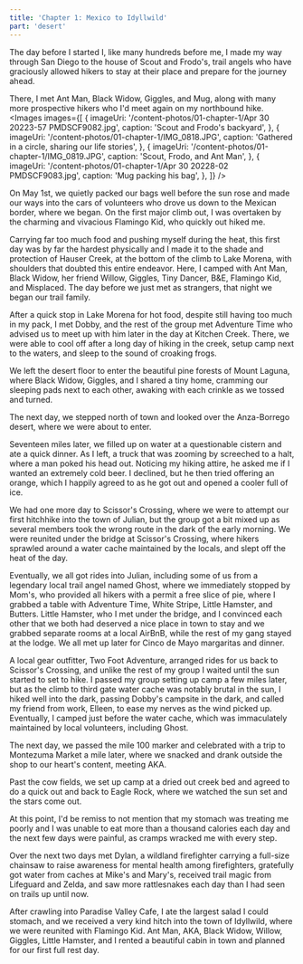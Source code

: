 ```yaml
---
title: 'Chapter 1: Mexico to Idyllwild'
part: 'desert'
---
```


<script lang="ts">
import Images from '$lib/components/Images.svelte';
</script>

The day before I started I, like many hundreds before me, I made my way through San Diego to the house of Scout and
Frodo's, trail angels who have graciously allowed hikers to stay at their place and prepare for the journey ahead.

There, I met Ant Man, Black Widow, Giggles, and Mug, along with many more prospective hikers who I'd meet again on my
northbound hike.
<Images images={[
{
imageUri: '/content-photos/01-chapter-1/Apr 30 20223-57 PMDSCF9082.jpg',
caption: 'Scout and Frodo\'s backyard',
},
{
imageUri: '/content-photos/01-chapter-1/IMG_0818.JPG',
caption: 'Gathered in a circle, sharing our life stories',
},
{
imageUri: '/content-photos/01-chapter-1/IMG_0819.JPG',
caption: 'Scout, Frodo, and Ant Man',
},
{
imageUri: '/content-photos/01-chapter-1/Apr 30 20228-02 PMDSCF9083.jpg',
caption: 'Mug packing his bag',
},
]} />

On May 1st, we quietly packed our bags well before the sun rose and made our ways into the cars of volunteers who drove
us down to the Mexican border, where we began. On the first major climb out, I was overtaken by the charming and
vivacious Flamingo Kid, who quickly out hiked me.

Carrying far too much food and pushing myself during the heat, this first day was by far the hardest physically and I
made it to the shade and protection of Hauser Creek, at the bottom of the climb to Lake Morena, with shoulders that
doubted this entire endeavor. Here, I camped with Ant Man, Black Widow, her friend Willow, Giggles, Tiny Dancer, B&E,
Flamingo Kid, and Misplaced. The day before we just met as strangers, that night we began our trail family.

After a quick stop in Lake Morena for hot food, despite still having too much in my pack, I met Dobby, and the rest of
the group met Adventure Time who advised us to meet up with him later in the day at Kitchen Creek. There, we were able
to cool off after a long day of hiking in the creek, setup camp next to the waters, and sleep to the sound of croaking
frogs.

We left the desert floor to enter the beautiful pine forests of Mount Laguna, where Black Widow, Giggles, and I shared a
tiny home, cramming our sleeping pads next to each other, awaking with each crinkle as we tossed and turned.

The next day, we stepped north of town and looked over the Anza-Borrego desert, where we were about to enter.

Seventeen miles later, we filled up on water at a questionable cistern and ate a quick dinner. As I left, a truck that
was zooming by screeched to a halt, where a man poked his head out. Noticing my hiking attire, he asked me if I wanted
an extremely cold beer. I declined, but he then tried offering an orange, which I happily agreed to as he got out and
opened a cooler full of ice.

We had one more day to Scissor's Crossing, where we were to attempt our first hitchhike into the town of Julian, but the
group got a bit mixed up as several members took the wrong route in the dark of the early morning. We were reunited
under the bridge at Scissor's Crossing, where hikers sprawled around a water cache maintained by the locals, and slept
off the heat of the day.

Eventually, we all got rides into Julian, including some of us from a legendary local trail angel named Ghost, where we
immediately stopped by Mom's, who provided all hikers with a permit a free slice of pie, where I grabbed a table with
Adventure Time, White Stripe, Little Hamster, and Butters. Little Hamster, who I met under the bridge, and I convinced
each other that we both had deserved a nice place in town to stay and we grabbed separate rooms at a local AirBnB, while
the rest of my gang stayed at the lodge. We all met up later for Cinco de Mayo margaritas and dinner.

A local gear outfitter, Two Foot Adventure, arranged rides for us back to Scissor's Crossing, and unlike the rest of my
group I waited until the sun started to set to hike. I passed my group setting up camp a few miles later, but as the
climb to third gate water cache was notably brutal in the sun, I hiked well into the dark, passing Dobby's campsite in
the dark, and called my friend from work, Elleen, to ease my nerves as the wind picked up. Eventually, I camped just
before the water cache, which was immaculately maintained by local volunteers, including Ghost.

The next day, we passed the mile 100 marker and celebrated with a trip to Montezuma Market a mile later, where we
snacked and drank outside the shop to our heart's content, meeting AKA.

Past the cow fields, we set up camp at a dried out creek bed and agreed to do a quick out and back to Eagle Rock, where
we watched the sun set and the stars come out.

At this point, I'd be remiss to not mention that my stomach was treating me poorly and I was unable to eat more than a
thousand calories each day and the next few days were painful, as cramps wracked me with every step.

Over the next two days met Dylan, a wildland firefighter carrying a full-size chainsaw to raise awareness for mental
health among firefighters, gratefully got water from caches at Mike's and Mary's, received trail magic from Lifeguard
and Zelda, and saw more rattlesnakes each day than I had seen on trails up until now.

After crawling into Paradise Valley Cafe, I ate the largest salad I could stomach, and we received a very kind hitch
into the town of Idyllwild, where we were reunited with Flamingo Kid. Ant Man, AKA, Black Widow, Willow, Giggles, Little
Hamster, and I rented a beautiful cabin in town and planned for our first full rest day.
